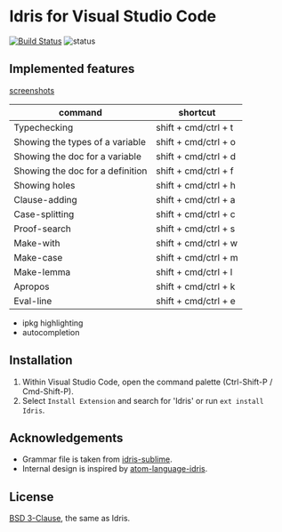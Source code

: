 # Idris for Visual Studio Code

[![Build Status](https://travis-ci.org/zjhmale/vscode-idris.svg?branch=master)](https://travis-ci.org/zjhmale/vscode-idris)
![status](https://img.shields.io/badge/status-0.3.0-green.svg)

## Implemented features

[screenshots](https://github.com/zjhmale/vscode-idris/blob/master/features.md)

| command | shortcut |
|---|---|
| Typechecking | shift + cmd/ctrl + t |
| Showing the types of a variable | shift + cmd/ctrl + o |
| Showing the doc for a variable | shift + cmd/ctrl + d |
| Showing the doc for a definition | shift + cmd/ctrl + f |
| Showing holes | shift + cmd/ctrl + h |
| Clause-adding | shift + cmd/ctrl + a |
| Case-splitting | shift + cmd/ctrl + c |
| Proof-search | shift + cmd/ctrl + s |
| Make-with | shift + cmd/ctrl + w |
| Make-case | shift + cmd/ctrl + m |
| Make-lemma | shift + cmd/ctrl + l |
| Apropos | shift + cmd/ctrl + k |
| Eval-line | shift + cmd/ctrl + e |

* ipkg highlighting
* autocompletion

## Installation

1. Within Visual Studio Code, open the command palette (Ctrl-Shift-P / Cmd-Shift-P).
2. Select `Install Extension` and search for 'Idris' or run `ext install Idris`.

## Acknowledgements

* Grammar file is taken from [idris-sublime](https://github.com/idris-hackers/idris-sublime).
* Internal design is inspired by [atom-language-idris](https://github.com/idris-hackers/atom-language-idris). 

## License

[BSD 3-Clause](https://opensource.org/licenses/BSD-3-Clause), the same as Idris.

